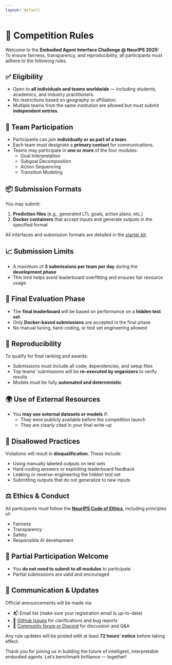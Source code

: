 ```yaml
---
layout: default
---
```


# 📜 Competition Rules

Welcome to the **Embodied Agent Interface Challenge @ NeurIPS 2025**!  
To ensure fairness, transparency, and reproducibility, all participants must adhere to the following rules.

## ✅ Eligibility

- Open to **all individuals and teams worldwide** — including students, academics, and industry practitioners.
- No restrictions based on geography or affiliation.
- Multiple teams from the same institution are allowed but must submit **independent entries**.

## 👥 Team Participation

- Participants can join **individually or as part of a team**.
- Each team must designate a **primary contact** for communications.
- Teams may participate in **one or more** of the four modules:  
  - Goal Interpretation  
  - Subgoal Decomposition  
  - Action Sequencing  
  - Transition Modeling  

## 📦 Submission Formats

You may submit:
1. **Prediction files** (e.g., generated LTL goals, action plans, etc.)  
2. **Docker containers** that accept inputs and generate outputs in the specified format

All interfaces and submission formats are detailed in the [starter kit](#).

## 📈 Submission Limits

- A maximum of **3 submissions per team per day** during the **development phase**
- This limit helps avoid leaderboard overfitting and ensures fair resource usage

## 🏁 Final Evaluation Phase

- The **final leaderboard** will be based on performance on a **hidden test set**
- Only **Docker-based submissions** are accepted in the final phase
- No manual tuning, hard-coding, or test set engineering allowed

## 🔁 Reproducibility

To qualify for final ranking and awards:
- Submissions must include all code, dependencies, and setup files
- Top teams’ submissions will be **re-executed by organizers** to verify results
- Models must be fully **automated and deterministic**

## 🌍 Use of External Resources

- You **may use external datasets or models** if:
  - They were publicly available before the competition launch
  - They are clearly cited in your final write-up

## 🚫 Disallowed Practices

Violations will result in **disqualification**. These include:
- Using manually labeled outputs on test sets
- Hard-coding answers or exploiting leaderboard feedback
- Leaking or reverse-engineering the hidden test set
- Submitting outputs that do not generalize to new inputs

## ⚖️ Ethics & Conduct

All participants must follow the **[NeurIPS Code of Ethics](https://neurips.cc/public/EthicsGuidelines)**, including principles of:

- Fairness
- Transparency
- Safety
- Responsible AI development

## 🧩 Partial Participation Welcome

- You **do not need to submit to all modules** to participate
- Partial submissions are valid and encouraged

## 📢 Communication & Updates

Official announcements will be made via:

- 📬 Email list (make sure your registration email is up-to-date)
- 🐙 [GitHub Issues](#) for clarifications and bug reports
- 💬 [Community forum or Discord](#) for discussion and Q&A

Any rule updates will be posted with at least **72 hours’ notice** before taking effect.

Thank you for joining us in building the future of intelligent, interpretable embodied agents. Let’s benchmark brilliance — together!
